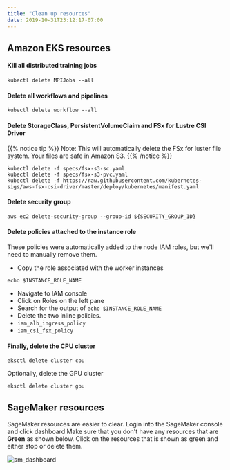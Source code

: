 ```yaml
---
title: "Clean up resources"
date: 2019-10-31T23:12:17-07:00
---
```


## Amazon EKS resources

#### Kill all distributed training jobs
```
kubectl delete MPIJobs --all
```

#### Delete all workflows and pipelines
```
kubectl delete workflow --all
```

#### Delete StorageClass, PersistentVolumeClaim and FSx for Lustre CSI Driver
{{% notice tip %}}
Note: This will automatically delete the FSx for luster file system. Your files are safe in Amazon S3.
{{% /notice %}}
```
kubectl delete -f specs/fsx-s3-sc.yaml
kubectl delete -f specs/fsx-s3-pvc.yaml
kubectl delete -f https://raw.githubusercontent.com/kubernetes-sigs/aws-fsx-csi-driver/master/deploy/kubernetes/manifest.yaml
```

#### Delete security group
```
aws ec2 delete-security-group --group-id ${SECURITY_GROUP_ID}
```

#### Delete policies attached to the instance role
These policies were automatically added to the node IAM roles, but we'll need to manually remove them.

* Copy the role associated with the worker instances
```
echo $INSTANCE_ROLE_NAME
```
* Navigate to IAM console
* Click on Roles on the left pane
* Search for the output of `echo $INSTANCE_ROLE_NAME`
* Delete the two inline policies.
 * `iam_alb_ingress_policy`
 * `iam_csi_fsx_policy`

#### Finally, delete the CPU cluster
```
eksctl delete cluster cpu
```
Optionally, delete the GPU cluster
```
eksctl delete cluster gpu
```

## SageMaker resources
SageMaker resources are easier to clear.
Login into the SageMaker console and click dashboard
Make sure that you don't have any resources that are **Green** as shown below. Click on the resources that is shown as green and either stop or delete them.

![sm_dashboard](/images/cleanup/sm_cleanup.png)

